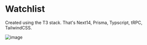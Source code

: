 # Watchlist 

Created using the T3 stack. That's Next14, Prisma, Typscript, tRPC, TailwindCSS. 

![image](https://github.com/KartikChinda/watchList/assets/78233115/8d193f53-525a-4b4f-bea3-6ec0f1cb2439)
